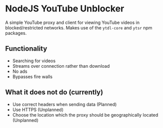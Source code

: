 # NodeJS YouTube Unblocker

A simple YouTube proxy and client for viewing YouTube videos in blocked/restricted networks. Makes use of the `ytdl-core` and `ytsr` npm packages. 

## Functionality
- Searching for videos
- Streams over connection rather than download
- No ads
- Bypasses fire walls

## What it does not do (currently)
- Use correct headers when sending data (Planned)
- Use HTTPS (Unplanned)
- Choose the location which the proxy should be geographically located (Unplanned)
